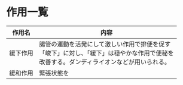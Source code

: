 # 作用一覧

|作用名|内容|
|----|----|
|緩下作用|腸管の運動を活発にして激しい作用で排便を促す<br>「峻下」に対し、「緩下」は穏やかな作用で便秘を<br>改善する。ダンディライオンなどが用いられる。|
|緩和作用|緊張状態を|